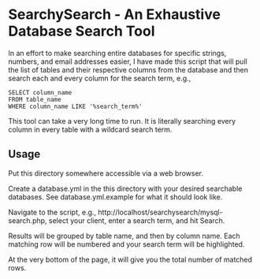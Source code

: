 SearchySearch - An Exhaustive Database Search Tool
==================================================
In an effort to make searching entire databases for specific strings, numbers,
and email addresses easier, I have made this script that will pull the list of
tables and their respective columns from the database and then search each and
every column for the search term, e.g.,

    SELECT column_name
    FROM table_name
    WHERE column_name LIKE '%search_term%'

This tool can take a very long time to run. It is literally searching every
column in every table with a wildcard search term.

Usage
-----
Put this directory somewhere accessible via a web browser.

Create a database.yml in the this directory with your desired searchable
databases. See database.yml.example for what it should look like.

Navigate to the script, e.g., http://localhost/searchysearch/mysql-search.php,
select your client, enter a search term, and hit Search.

Results will be grouped by table name, and then by column name. Each matching
row will be numbered and your search term will be highlighted.

At the very bottom of the page, it will give you the total number of matched rows.
